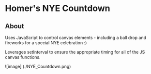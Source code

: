 # Homer's NYE Countdown

## About
Uses JavaScript to control canvas elements - including a ball drop and fireworks for a special NYE celebration :)

Leverages setInterval to ensure the appropriate timing for all of the JS canvas functions.

![image] (./NYE_Countdown.png)
